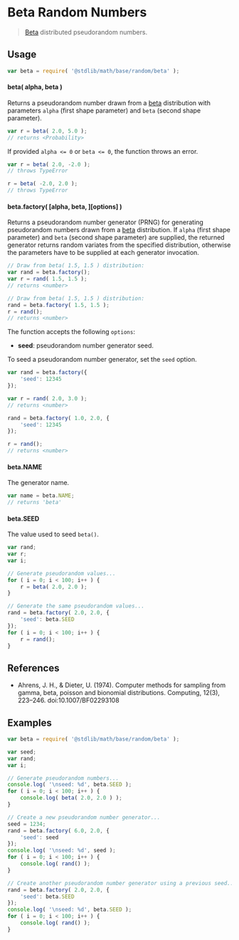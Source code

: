 Beta Random Numbers
===

> [Beta][beta] distributed pseudorandom numbers.


<!-- <usage> -->

## Usage

``` javascript
var beta = require( '@stdlib/math/base/random/beta' );
```

#### beta( alpha, beta )

Returns a pseudorandom number drawn from a [beta][beta] distribution with parameters `alpha` (first shape parameter) and `beta` (second shape parameter).

``` javascript
var r = beta( 2.0, 5.0 );
// returns <Probability>
```

If provided `alpha <= 0` or `beta <= 0`, the function throws an error.

``` javascript
var r = beta( 2.0, -2.0 );
// throws TypeError

r = beta( -2.0, 2.0 );
// throws TypeError
```

#### beta.factory( \[alpha, beta, \]\[options\] )

Returns a pseudorandom number generator (PRNG) for generating pseudorandom numbers drawn from a [beta][beta] distribution. If `alpha` (first shape parameter) and `beta` (second shape parameter) are supplied, the returned generator returns random variates from the specified distribution, otherwise the parameters have to be supplied at each generator invocation.

``` javascript
// Draw from beta( 1.5, 1.5 ) distribution:
var rand = beta.factory();
var r = rand( 1.5, 1.5 );
// returns <number>

// Draw from beta( 1.5, 1.5 ) distribution:
rand = beta.factory( 1.5, 1.5 );
r = rand();
// returns <number>
```

The function accepts the following `options`:

* __seed__: pseudorandom number generator seed.

To seed a pseudorandom number generator, set the `seed` option.

``` javascript
var rand = beta.factory({
    'seed': 12345
});

var r = rand( 2.0, 3.0 );
// returns <number>

rand = beta.factory( 1.0, 2.0, {
    'seed': 12345
});

r = rand();
// returns <number>
```

#### beta.NAME

The generator name.

``` javascript
var name = beta.NAME;
// returns 'beta'
```

#### beta.SEED

The value used to seed `beta()`.

``` javascript
var rand;
var r;
var i;

// Generate pseudorandom values...
for ( i = 0; i < 100; i++ ) {
    r = beta( 2.0, 2.0 );
}

// Generate the same pseudorandom values...
rand = beta.factory( 2.0, 2.0, {
    'seed': beta.SEED
});
for ( i = 0; i < 100; i++ ) {
    r = rand();
}
```

<!-- </usage> -->

<!-- <references> -->

## References

* Ahrens, J. H., & Dieter, U. (1974). Computer methods for sampling from gamma, beta, poisson and bionomial distributions. Computing, 12(3), 223–246. doi:10.1007/BF02293108


<!-- </references> -->


<!-- <examples> -->

## Examples

``` javascript
var beta = require( '@stdlib/math/base/random/beta' );

var seed;
var rand;
var i;

// Generate pseudorandom numbers...
console.log( '\nseed: %d', beta.SEED );
for ( i = 0; i < 100; i++ ) {
    console.log( beta( 2.0, 2.0 ) );
}

// Create a new pseudorandom number generator...
seed = 1234;
rand = beta.factory( 6.0, 2.0, {
    'seed': seed
});
console.log( '\nseed: %d', seed );
for ( i = 0; i < 100; i++ ) {
    console.log( rand() );
}

// Create another pseudorandom number generator using a previous seed...
rand = beta.factory( 2.0, 2.0, {
    'seed': beta.SEED
});
console.log( '\nseed: %d', beta.SEED );
for ( i = 0; i < 100; i++ ) {
    console.log( rand() );
}
```

<!-- </examples> -->


<!-- <links> -->

[beta]: https://en.wikipedia.org/wiki/Beta_distribution

<!-- </links> -->
